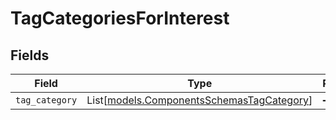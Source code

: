 # TagCategoriesForInterest


## Fields

| Field                                                                                  | Type                                                                                   | Required                                                                               | Description                                                                            |
| -------------------------------------------------------------------------------------- | -------------------------------------------------------------------------------------- | -------------------------------------------------------------------------------------- | -------------------------------------------------------------------------------------- |
| `tag_category`                                                                         | List[[models.ComponentsSchemasTagCategory](../models/componentsschemastagcategory.md)] | :heavy_minus_sign:                                                                     | N/A                                                                                    |